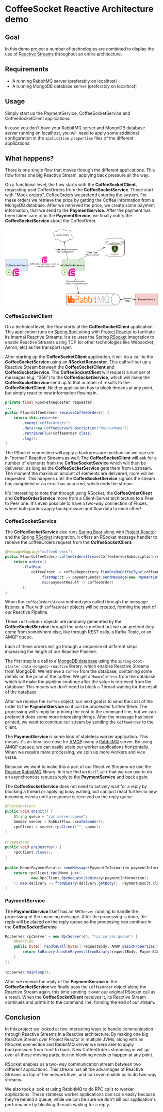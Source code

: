 # CoffeeSocket Reactive Architecture demo

## Goal
In this demo project a number of technologies are combined to display the use of [Reactive Streams](https://www.reactive-streams.org/) throughout an entire architecture.

## Requirements
- A running RabbitMQ server (preferably on localhost)
- A running MongoDB database server (preferably on localhost)

## Usage
Simply start up the PaymentService, CoffeeSocketService and CoffeeSocketClient applications.

In case you don't have your RabbitMQ server and MongoDB database server running on localhost, you will need to apply some additional configuration in the `application.properties` files of the different applications.

## What happens?
There is one single flow that moves through the different applications. This flow forms one big Reactive Stream, applying back pressure all the way.

On a functional level, the flow starts with the **CoffeeSocketClient**, requesting paid CoffeeOrders from the **CoffeeSocketService**. These start with "Mock orders", CoffeeOrders we pretend entering the system. For these orders we retrieve the price by getting the Coffee information from a MongoDB database. After we retrieved the price, we create some payment information, that we send to the **PaymentService**. After the payment has been taken care of in the **PaymentService**, we finally notify the **CoffeeSocketService** about the CoffeeOrder.

![Architectural drawing](https://raw.githubusercontent.com/vanseverk/coffeesocket/master/architecture/coffeesocket_architecture.png)

### CoffeeSocketClient
On a technical level, the flow starts at the **CoffeeSocketClient** application. This application runs on [Spring Boot](https://spring.io/projects/spring-boot) along with [Project Reactor](https://projectreactor.io/) to facilitate its internal Reactive Streams. It also uses the Spring [RSocket](http://rsocket.io/) integration to enable Reactive Streams using TCP (or other technologies like Websocket, Aeron, etc) as the transport layer.

After starting up the **CoffeeSocketClient** application, it will do a call to the **CoffeeSocketService** using an **RSocketRequester**. This call will set up a Reactive Stream between the **CoffeeSocketClient** and **CoffeeSocketService**. The **CoffeeSocketClient** will request a number of messages (e.g. "256") to the **CoffeeSocketService**, which will make the **CoffeeSocketService** send up to that number of results to the **CoffeeSocketClient**. Neither application has to block threads at any point, but simply react to new information flowing in.

```Java
private final RSocketRequester requester;
...
public Flux<CoffeeOrder> receiveCoffeeOrders() {
	return this.requester
	    .route("coffeeOrders")
		.data(new CoffeeServerSubscription("WaiterName"))
		.retrieveFlux(CoffeeOrder.class)
		.log();
}
```

The RSocket connection will apply a backpressure mechanism we can see in "normal" Reactive Streams as well. The **CoffeeSocketClient** will ask for a number of elements from the **CoffeeSocketService** which will then be delivered, as long as the **CoffeeSocketService** gets them from upstream. The moment the maximum amount of elements are delivered, more will be requested. This happens until the **CoffeeSocketService** signals the stream has completed or an error has occurred, which ends the stream.

It's interesting to note that through using RSocket, the **CoffeeOrderClient** and **CoffeeOrderService** move from a Client-Server architecture to a Peer to Peer one. It's even possible to have a two-way connection of Fluxes, where both parties apply backpressure and flow data to each other!   

### CoffeeSocketService
The **CoffeeSocketService** also runs [Spring Boot](https://spring.io/projects/spring-boot) along with [Project Reactor](https://projectreactor.io/) and the Spring [RSocket](http://rsocket.io/) integration.
It offers an RSocket message handler to receive the coffeeOrders request from the **CoffeeSocketClient**.

```Java
@MessageMapping("coffeeOrders")
public Flux<CoffeeOrder> coffeeOrdersStream(CoffeeServerSubscription request) {
    return orders()
        .flatMap(
            coffeeOrder -> coffeeRepository.findOneByCoffeeType(coffeeOrder.getCoffeeType())
                .flatMap(ct -> paymentSender.sendMessage(new PaymentInformation(coffeeOrder.getTableNumber(), ct.getPrice())))
                .map(paymentResult -> coffeeOrder)
        );
}
```

When the `coffeeOrdersStream` method gets called through the message listener, a [Flux](https://projectreactor.io/docs/core/release/api/reactor/core/publisher/Flux.html) with `coffeeOrder` objects will be created, forming the start of our Reactive Pipeline.

These `coffeeOrder` objects are randomly generated by the **CoffeeSocketService** through the `orders` method but we can pretend they come from somewhere else, like through REST calls, a Kafka Topic, or an AMQP queue.

Each of these orders will go through a sequence of different steps, increasing the length of our Reactive Pipeline.

The first step is a call to a [MongoDB database](https://www.mongodb.com/) using the `spring-boot-starter-data-mongodb-reactive` library, which enables Reactive Streams from MongoDB. We retrieve a `Coffee` from the database, containing some details on the price of the coffee.
We get a `Mono<Coffee>` from the database, which will make the pipeline continue after the value is retrieved from the database. This means we don't need to block a Thread waiting for the result of the database.

After we receive the `Coffee` object, our next goal is to send the cost of the order to the **PaymentService** so it can be processed further there. The processing will simply be printing the cost to the command line, but we can pretend it does some more interesting things. After the message has been printed, we want to continue our stream by sending the `CoffeeOrder` to the client.

The **PaymentService** is some kind of stateless worker application. This means it's an ideal use case for [AMQP](https://www.amqp.org/) using a [RabbitMQ](https://www.rabbitmq.com/) server. By using AMQP queues, we can easily scale our worker applications horizontally. When we require more processing, we spin up more workers and vice versa.
 
Because we want to make this a part of our Reactive Streams we use the [Reactor RabbitMQ](https://projectreactor.io/docs/rabbitmq/milestone/reference/) library. In it we find an `RpcClient` that we can use to do an asynchronous [request/reply](https://projectreactor.io/docs/rabbitmq/milestone/reference/#_request_reply) to the **PaymentService** and back again.

The **CoffeeSocketService** does not need to actively wait for a reply by blocking a thread or applying busy waiting, but can just react further to new incoming events until a response is received on the reply queue.

```Java
@PostConstruct
public void onInit() {
    String queue = "rpc.server.queue";
    Sender sender = RabbitFlux.createSender();
    rpcClient = sender.rpcClient("", queue);
}

@PreDestroy
public void preDestroy() {
    rpcClient.close();
}

public Mono<PaymentResult> sendMessage(PaymentInformation paymentInformation) {
    return rpcClient.rpc(Mono.just(
            new RpcClient.RpcRequest(toBinary(paymentInformation))
    )).map(delivery -> fromBinary(delivery.getBody(), PaymentResult.class));
}
```

### PaymentService
The **PaymentService** itself has an `RPCServer` running to handle the processing of the incoming message. After the processing is done, the reply will be placed on the reply queue so the processing can continue in the **CoffeeSocketService**

```Java
RpcServer rpcServer = new RpcServer(ch, "rpc.server.queue") {
    @Override
    public byte[] handleCall(byte[] requestBody, AMQP.BasicProperties replyProperties) {
        return toBinary(handlePayment(fromBinary(requestBody, PaymentInformation.class)));
    }
};

rpcServer.mainloop();
```

After we receive the reply of the **PaymentService** in the **CoffeeSocketService** we finally pass the `CoffeeOrder` object along the Reactive Stream again, this time sending it over our original RSocket call as a result. When the **CoffeeSocketClient** receives it, its Reactive Stream continues and prints it to the command line, forming the end of our stream.

## Conclusion
In this project we looked at two interesting ways to handle communication through Reactive Streams in a Reactive architecture. By making one big Reactive Stream over Project Reactor in multiple JVMs, along with an  RSocket connection and RabbitMQ server we were able to apply backpressure from front to back. New CoffeeOrders streaming in will go over all these moving parts, but no blocking needs to happen at any point. 

RSocket enables us a two-way communication stream between two different applications. This stream has all the advantages of Reactive Streams on top of the network level, and can even enable us to do two-way streams.

We also took a look at using RabbitMQ to do RPC calls to worker applications. These stateless worker applications can scale easily because they're behind a queue, while we can be sure we don't kill our application's performance by blocking threads waiting for a reply. 